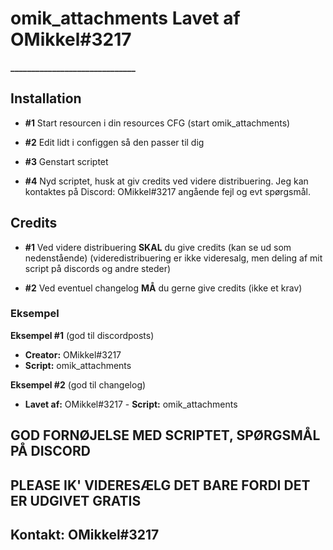 # omik_attachments Lavet af OMikkel#3217
**______________________________**

## Installation

- **#1** Start resourcen i din resources CFG (start omik_attachments)

- **#2** Edit lidt i configgen så den passer til dig

- **#3** Genstart scriptet

- **#4** Nyd scriptet, husk at giv credits ved videre distribuering. Jeg kan kontaktes på Discord: OMikkel#3217 angående fejl og evt spørgsmål.

## Credits
- **#1** Ved videre distribuering **SKAL** du give credits (kan se ud som nedenstående) (videredistribuering er ikke videresalg, men deling af mit script på discords og andre steder)

- **#2** Ved eventuel changelog **MÅ** du gerne give credits (ikke et krav)

### Eksempel
**Eksempel #1** (god til discordposts)
- **Creator:** OMikkel#3217
- **Script:** omik_attachments

**Eksempel #2** (god til changelog)
- **Lavet af:** OMikkel#3217 - **Script:** omik_attachments


## GOD FORNØJELSE MED SCRIPTET, SPØRGSMÅL PÅ DISCORD
## PLEASE IK' VIDERESÆLG DET BARE FORDI DET ER UDGIVET GRATIS
## Kontakt: OMikkel#3217